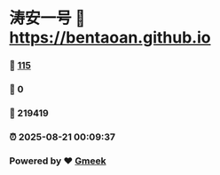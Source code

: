 # 涛安一号 :link: https://bentaoan.github.io 
### :page_facing_up: [115](https://bentaoan.github.io/tag.html) 
### :speech_balloon: 0 
### :hibiscus: 219419 
### :alarm_clock: 2025-08-21 00:09:37 
### Powered by :heart: [Gmeek](https://github.com/Meekdai/Gmeek)
